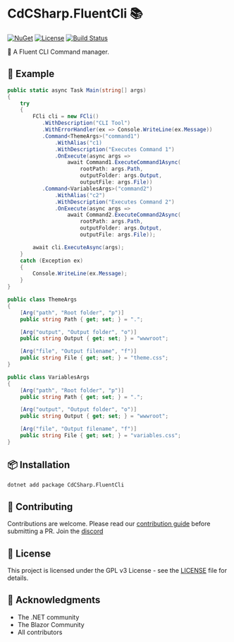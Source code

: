 # CdCSharp.FluentCli 📚

[![NuGet](https://img.shields.io/nuget/v/CdCSharp.FluentCli.svg)](https://www.nuget.org/packages/CdCSharp.FluentCli)
[![License](https://img.shields.io/github/license/smaicas/CdCSharp.FluentCli)](LICENSE)
[![Build Status](https://img.shields.io/github/actions/workflow/status/smaicas/CdCSharp.FluentCli/dotnet.yml?branch=<BRANCH>)](https://github.com/smaicas/CdCSharp.FluentCli/actions/workflows/dotnet.yml)

🚀 A Fluent CLI Command manager.

## 🌟 Example

```csharp
public static async Task Main(string[] args)
{
    try
    {
        FCli cli = new FCli()
           .WithDescription("CLI Tool")
           .WithErrorHandler(ex => Console.WriteLine(ex.Message))
           .Command<ThemeArgs>("command1")
               .WithAlias("c1)
               .WithDescription("Executes Command 1")
               .OnExecute(async args =>
                   await Command1.ExecuteCommand1Async(
                       rootPath: args.Path,
                       outputFolder: args.Output,
                       outputFile: args.File))
           .Command<VariablesArgs>("command2")
               .WithAlias("c2")
               .WithDescription("Executes Command 2")
               .OnExecute(async args =>
                   await Command2.ExecuteCommand2Async(
                       rootPath: args.Path,
                       outputFolder: args.Output,
                       outputFile: args.File));

        await cli.ExecuteAsync(args);
    }
    catch (Exception ex)
    {
        Console.WriteLine(ex.Message);
    }
}

public class ThemeArgs
{
    [Arg("path", "Root folder", "p")]
    public string Path { get; set; } = ".";

    [Arg("output", "Output folder", "o")]
    public string Output { get; set; } = "wwwroot";

    [Arg("file", "Output filename", "f")]
    public string File { get; set; } = "theme.css";
}

public class VariablesArgs
{
    [Arg("path", "Root folder", "p")]
    public string Path { get; set; } = ".";

    [Arg("output", "Output folder", "o")]
    public string Output { get; set; } = "wwwroot";

    [Arg("file", "Output filename", "f")]
    public string File { get; set; } = "variables.css";
}
```


## 📦 Installation

```bash
dotnet add package CdCSharp.FluentCli
```

## 🤝 Contributing

Contributions are welcome. Please read our [contribution guide](https://github.com/smaicas/CdCSharp.FluentCli/blob/master/CONTRIBUTE.md) before submitting a PR.
Join the [discord](https://discord.gg/MpUfe7zD)

## 📄 License

This project is licensed under the GPL v3 License - see the [LICENSE](https://github.com/smaicas/CdCSharp.FluentCli/blob/master/LICENSE) file for details.

## 🙏 Acknowledgments

- The .NET community
- The Blazor Community
- All contributors
